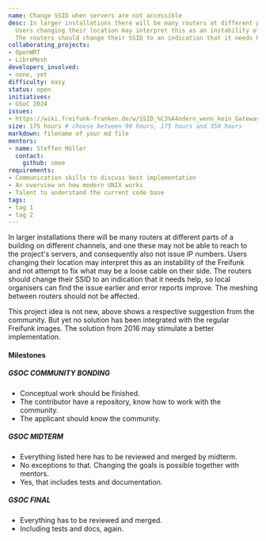 ```yaml
---
name: Change SSID when servers are not accessible
desc: In larger installations there will be many routers at different parts of a building on different channels, and one these may not be able to reach to the project's servers, and consequently also not issue IP numbers.
  Users changing their location may interpret this as an instability of the Freifunk and not attempt to fix what may be a loose cable on their side.
  The routers should change their SSID to an indication that it needs help.
collaborating_projects:
- OpenWRT
- LibreMesh
developers_involved:
- none, yet
difficulty: easy
status: open
initiatives:
- GSoC 2024
issues:
- https://wiki.freifunk-franken.de/w/SSID_%C3%A4ndern_wenn_kein_Gateway_in_Range
size: 175 hours # choose between 90 hours, 175 hours and 350 hours
markdown: filename of your md file
mentors:
- name: Steffen Möller
  contact:
    github: smoe
requirements:
- Communication skills to discuss best implementation
- An overview on how modern UNIX works
- Talent to understand the current code base
tags:
- tag 1
- tag 2 
---
```


In larger installations there will be many routers at different parts of a building on different channels, and one these may not be able to reach to the project's servers, and consequently also not issue IP numbers.
Users changing their location may interpret this as an instability of the Freifunk and not attempt to fix what may be a loose cable on their side.
The routers should change their SSID to an indication that it needs help, so local organisers can find the issue earlier and error reports improve.
The meshing between routers should not be affected.

This project idea is not new, above shows a respective suggestion from the community. But yet no solution has been integrated with the regular Freifunk images.
The solution from 2016 may stimulate a better implementation. 

#### Milestones

##### GSOC COMMUNITY BONDING

* Conceptual work should be finished.
* The contributor have a repository, know how to work with the community.
* The applicant should know the community.

##### GSOC MIDTERM

* Everything listed here has to be reviewed and merged by midterm.
* No exceptions to that. Changing the goals is possible together with mentors.
* Yes, that includes tests and documentation.

##### GSOC FINAL

* Everything has to be reviewed and merged.
* Including tests and docs, again.
